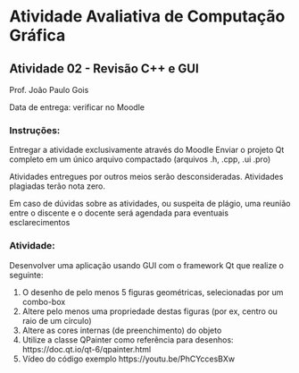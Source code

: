# Atividade Avaliativa de Computação Gráfica
## Atividade 02 - Revisão C++ e GUI

Prof. João Paulo Gois

Data de entrega: verificar no Moodle

### Instruções: 
Entregar a atividade exclusivamente através do Moodle
Enviar o projeto Qt completo em um único arquivo compactado (arquivos .h, .cpp, .ui .pro)

Atividades entregues por outros meios serão desconsideradas. 
Atividades plagiadas terão nota zero. 

Em caso de dúvidas sobre as atividades, ou suspeita de plágio, uma reunião entre o discente e o docente será agendada  para eventuais esclarecimentos

### Atividade:

Desenvolver uma aplicação usando GUI com o framework Qt que realize o seguinte:

<ol>
  <li> O desenho de pelo menos 5 figuras geométricas, selecionadas por um combo-box</li>
<li> Altere pelo menos uma propriedade destas figuras (por ex, centro ou raio de um círculo)</li>
<li>Altere as cores internas (de preenchimento) do objeto</li>
<li>Utilize a classe QPainter como referência para desenhos: https://doc.qt.io/qt-6/qpainter.html </li>
<li>Vídeo do código exemplo https://youtu.be/PhCYccesBXw </li>
</ol>

